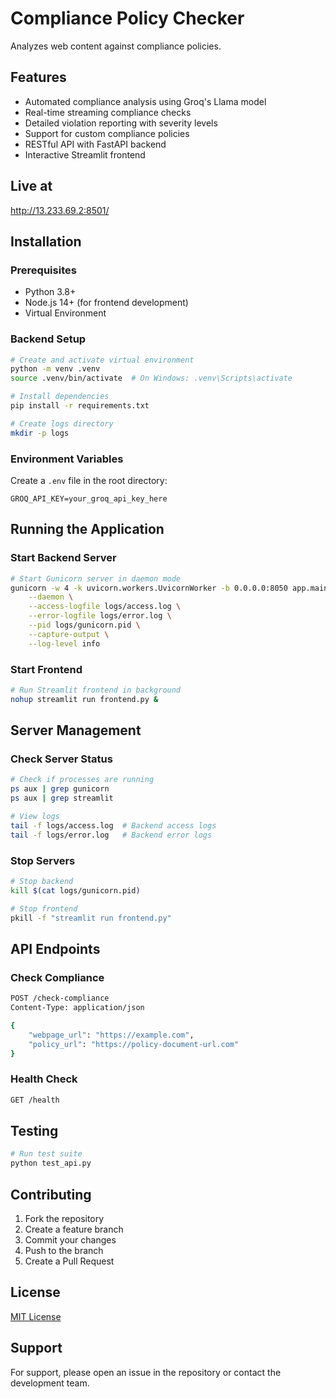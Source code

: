 # Compliance Policy Checker

Analyzes web content against compliance policies.

## Features
- Automated compliance analysis using Groq's Llama model
- Real-time streaming compliance checks
- Detailed violation reporting with severity levels
- Support for custom compliance policies
- RESTful API with FastAPI backend
- Interactive Streamlit frontend

## Live at
http://13.233.69.2:8501/

## Installation

### Prerequisites
- Python 3.8+
- Node.js 14+ (for frontend development)
- Virtual Environment

### Backend Setup
```bash
# Create and activate virtual environment
python -m venv .venv
source .venv/bin/activate  # On Windows: .venv\Scripts\activate

# Install dependencies
pip install -r requirements.txt

# Create logs directory
mkdir -p logs
```

### Environment Variables
Create a `.env` file in the root directory:
```
GROQ_API_KEY=your_groq_api_key_here
```

## Running the Application

### Start Backend Server
```bash
# Start Gunicorn server in daemon mode
gunicorn -w 4 -k uvicorn.workers.UvicornWorker -b 0.0.0.0:8050 app.main:app \
    --daemon \
    --access-logfile logs/access.log \
    --error-logfile logs/error.log \
    --pid logs/gunicorn.pid \
    --capture-output \
    --log-level info
```

### Start Frontend
```bash
# Run Streamlit frontend in background
nohup streamlit run frontend.py &
```

## Server Management

### Check Server Status
```bash
# Check if processes are running
ps aux | grep gunicorn
ps aux | grep streamlit

# View logs
tail -f logs/access.log  # Backend access logs
tail -f logs/error.log   # Backend error logs
```

### Stop Servers
```bash
# Stop backend
kill $(cat logs/gunicorn.pid)

# Stop frontend
pkill -f "streamlit run frontend.py"
```

## API Endpoints

### Check Compliance
```bash
POST /check-compliance
Content-Type: application/json

{
    "webpage_url": "https://example.com",
    "policy_url": "https://policy-document-url.com"
}
```

### Health Check
```bash
GET /health
```

## Testing
```bash
# Run test suite
python test_api.py
```

## Contributing
1. Fork the repository
2. Create a feature branch
3. Commit your changes
4. Push to the branch
5. Create a Pull Request

## License
[MIT License](LICENSE)

## Support
For support, please open an issue in the repository or contact the development team.